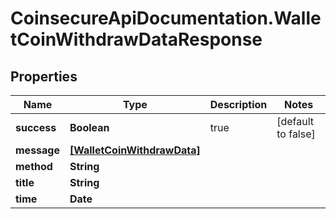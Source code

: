 # CoinsecureApiDocumentation.WalletCoinWithdrawDataResponse

## Properties
Name | Type | Description | Notes
------------ | ------------- | ------------- | -------------
**success** | **Boolean** | true | [default to false]
**message** | [**[WalletCoinWithdrawData]**](WalletCoinWithdrawData.md) |  | 
**method** | **String** |  | 
**title** | **String** |  | 
**time** | **Date** |  | 



